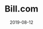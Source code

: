 ---
date: 2019-08-12
url: ""
type: projects
current: true
consulting: true
full: "Bill.com"
area: "Full Stack Web"
retro: false
blurb: "Bill.com is a business payment company that automates, streamlines, and controls the payment process, managing over 3 million clients and $70 billion annually. We built a full-stack web application to aid the bill payment process for Bill.com."
logo: "./assets/billcom-logo.png"
semester: "Fall"
year: "2019"
navcolor: "light"
title: "Bill.com"
---